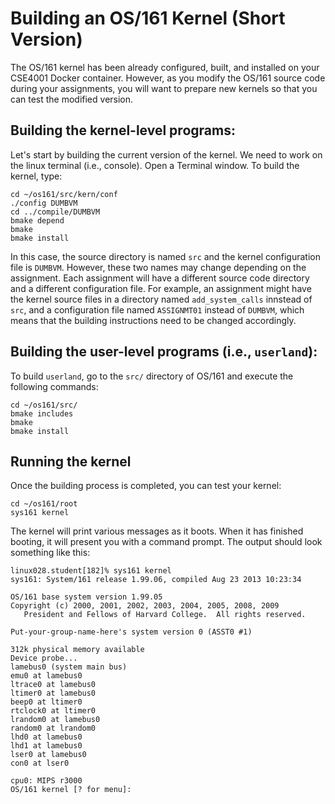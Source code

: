 # Building an OS/161 Kernel (Short Version)

The OS/161 kernel has been already configured, built, and installed on your CSE4001 Docker container. However, as you modify the OS/161 source code during your assignments, you will want to prepare 
new kernels so that you can test the modified version.

## Building the kernel-level programs: 

Let's start by building the current version of the kernel. We need to work on the linux terminal (i.e., console). Open a Terminal window. To build the kernel, type: 

```shell
cd ~/os161/src/kern/conf
./config DUMBVM
cd ../compile/DUMBVM
bmake depend
bmake
bmake install
```

In this case, the source directory is named `src` and the kernel configuration file is `DUMBVM`. However, these two names may change depending on the assignment. Each assignment will have a different source code directory and a different configuration file. For example, an assignment might have the kernel source files in a directory named `add_system_calls` innstead of `src`, and a configuration file named `ASSIGNMT01` instead of `DUMBVM`, which means that the building instructions need to be changed accordingly. 

## Building the user-level programs (i.e., `userland`): 

To build `userland`, go to the `src/` directory of OS/161 and execute the following commands:

```shell
cd ~/os161/src/
bmake includes
bmake
bmake install
```


## Running the kernel

Once the building process is completed, you can test your kernel:

```shell
cd ~/os161/root
sys161 kernel
```

The kernel will print various messages as it boots. When it has finished booting, it will present you with a command prompt. The output should look something like this:

```
linux028.student[182]% sys161 kernel
sys161: System/161 release 1.99.06, compiled Aug 23 2013 10:23:34

OS/161 base system version 1.99.05
Copyright (c) 2000, 2001, 2002, 2003, 2004, 2005, 2008, 2009
   President and Fellows of Harvard College.  All rights reserved.

Put-your-group-name-here's system version 0 (ASST0 #1)

312k physical memory available
Device probe...
lamebus0 (system main bus)
emu0 at lamebus0
ltrace0 at lamebus0
ltimer0 at lamebus0
beep0 at ltimer0
rtclock0 at ltimer0
lrandom0 at lamebus0
random0 at lrandom0
lhd0 at lamebus0
lhd1 at lamebus0
lser0 at lamebus0
con0 at lser0

cpu0: MIPS r3000
OS/161 kernel [? for menu]:
```
